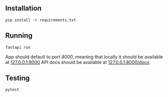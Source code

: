 ## Installation
`pip install -r requirements.txt`

## Running
`fastapi run`

App should default to port _8000_,  meaning that locally it should be available at [127.0.0.1:8000](127.0.0.1:8000)
API docs should be available at [127.0.0.1:8000/docs](127.0.0.1:8000/docs)

## Testing 
`pytest`